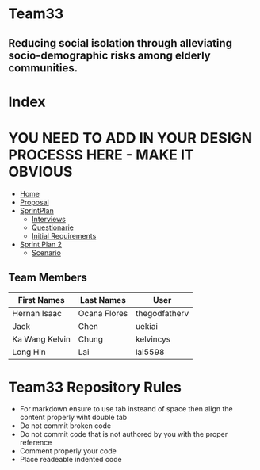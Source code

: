 # Team33 
## Reducing social isolation through alleviating socio-demographic risks among elderly communities.

# Index
# YOU NEED TO ADD IN YOUR DESIGN PROCESSS HERE - MAKE IT OBVIOUS
  * [Home](./Home.md)
  * [Proposal](./Proposal.md)
  * [SprintPlan](./SprintPlan.md)
    * [Interviews](./InterviewsSetOne.md)
    * [Questionarie](./Questionarie.md)
    * [Initial Requirements](./initialRequirement.md)
  * [Sprint Plan 2](./SprintPlan2.md)
    * [Scenario](./scenario.md)


## Team Members


| First Names  | Last Names  | User         | 
| ----------- |  --------   | ------------  |
|Hernan Isaac | Ocana Flores| thegodfatherv |
| Jack        | Chen        | uekiai        |
|Ka Wang Kelvin|Chung       |kelvincys      |
|Long Hin      |Lai         |lai5598         |




# Team33 Repository Rules 

* For markdown ensure to use tab insteand of space then align the content properly wiht double tab
* Do not commit broken code
* Do not commit code that is not authored by you with the proper reference
* Comment properly your code
* Place readeable indented code
